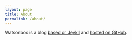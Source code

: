```yaml
---
layout: page
title: About
permalink: /about/
---
```


Watsonbox is a blog [based on Jeykll](https://jekyllrb.com/) and [hosted on GitHub](https://github.com/watsonbox/watsonbox.github.com).
